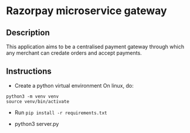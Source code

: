 # Razorpay microservice gateway

## Description

This application aims to be a centralised payment gateway through which any merchant can credate orders and accept payments.

## Instructions

- Create a python virtual environment
  On linux, do:

```
python3 -m venv venv
source venv/bin/activate
```

- Run `pip install -r requirements.txt`

- python3 server.py
